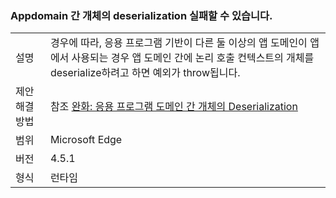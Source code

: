 ### <a name="deserialization-of-objects-across-appdomains-can-fail"></a>Appdomain 간 개체의 deserialization 실패할 수 있습니다.

|   |   |
|---|---|
|설명|경우에 따라, 응용 프로그램 기반이 다른 둘 이상의 앱 도메인이 앱에서 사용되는 경우 앱 도메인 간에 논리 호출 컨텍스트의 개체를 deserialize하려고 하면 예외가 throw됩니다.|
|제안 해결 방법|참조 [완화: 응용 프로그램 도메인 간 개체의 Deserialization](~/docs/framework/migration-guide/mitigation-deserialization-of-objects-across-app-domains.md)|
|범위|Microsoft Edge|
|버전|4.5.1|
|형식|런타임|

